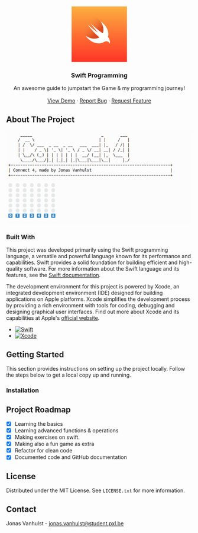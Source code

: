 
<!-- PROJECT LOGO -->
<br />
<div align="center">
  <a href="https://developer.apple.com/swift/">
    <img src="./resources/Swift-logo.png" alt="Swift Logo" width="150" height="150">
  </a>


  <h3 align="center">Swift Programming</h3>

  <p align="center">


  An awesome guide to jumpstart the Game & my programming journey!
  <br />
  <br />
  <a href="https://github.com/JonasVanhulst/SwiftAdventures/Connect4">View Demo</a>
  ·
  <a href="https://github.com/JonasVanhulst/SwiftAdventures/issues">Report Bug</a>
  ·
  <a href="https://github.com/JonasVanhulst/SwiftAdventures/issues">Request Feature</a>
  </p>
</div>



<!-- ABOUT THE PROJECT -->
## About The Project

![Connect4](./resources/Connect4.png)


### Built With

This project was developed primarily using the Swift programming language, a versatile and powerful language known for its performance and capabilities. Swift provides a solid foundation for building efficient and high-quality software. For more information about the Swift language and its features, see the [Swift documentation](https://developer.apple.com/documentation/swift).

The development environment for this project is powered by Xcode, an integrated development environment (IDE) designed for building applications on Apple platforms. Xcode simplifies the development process by providing a rich environment with tools for coding, debugging and designing graphical user interfaces. Find out more about Xcode and its capabilities at Apple's [official website](https://developer.apple.com/xcode/).

* [![Swift](https://img.shields.io/badge/Swift-FA7343?style=for-the-badge&logo=swift&logoColor=white)](https://developer.apple.com/documentation/swift)
* [![Xcode](https://img.shields.io/badge/Xcode-147EFB?style=for-the-badge&logo=xcode&logoColor=white)](https://developer.apple.com/xcode/)


<!-- GETTING STARTED -->
## Getting Started

This section provides instructions on setting up the project locally. Follow the steps below to get a local copy up and running.

### Installation

<!-- ROADMAP -->
## Project Roadmap

- [x] Learning the basics
- [x] Learning advanced functions & operations
- [x] Making exercises on swift.
- [x] Making also a fun game as extra
- [x] Refactor for clean code
- [x] Documented code and GitHub documentation
  
<!-- LICENSE -->
## License

Distributed under the MIT License. See `LICENSE.txt` for more information.


<!-- CONTACT -->
## Contact

Jonas Vanhulst - jonas.vanhulst@student.pxl.be
